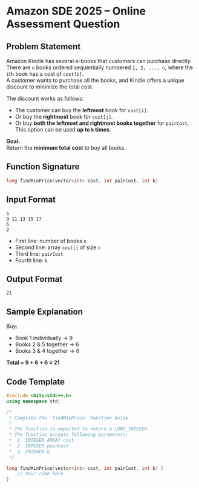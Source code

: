# Amazon SDE 2025 – Online Assessment Question

## Problem Statement

Amazon Kindle has several e-books that customers can purchase directly.  
There are `n` books ordered sequentially numbered `1, 2, ..., n`, where the `i`th book has a cost of `cost[i]`.  
A customer wants to purchase all the books, and Kindle offers a unique discount to minimize the total cost.

The discount works as follows:
- The customer can buy the **leftmost** book for `cost[i]`.
- Or buy the **rightmost** book for `cost[j]`.
- Or buy **both the leftmost and rightmost books together** for `pairCost`. This option can be used **up to `k` times**.

**Goal:**  
Return the **minimum total cost** to buy all books.

## Function Signature

```cpp
long findMinPrice(vector<int> cost, int pairCost, int k)
```

## Input Format

```
5
9 11 13 15 17
6
2
```

- First line: number of books `n`
- Second line: array `cost[]` of size `n`
- Third line: `pairCost`
- Fourth line: `k`

## Output Format

```
21
```

## Sample Explanation

Buy:
- Book 1 individually → 9  
- Books 2 & 5 together → 6  
- Books 3 & 4 together → 6  

**Total = 9 + 6 + 6 = 21**

## Code Template

```cpp
#include <bits/stdc++.h>
using namespace std;

/*
 * Complete the 'findMinPrice' function below.
 *
 * The function is expected to return a LONG_INTEGER.
 * The function accepts following parameters:
 *  1. INTEGER_ARRAY cost
 *  2. INTEGER pairCost
 *  3. INTEGER k
 */

long findMinPrice(vector<int> cost, int pairCost, int k) {
    // Your code here
}
```
